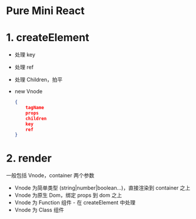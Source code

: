 # Pure Mini React

# 1. createElement

- 处理 key
- 处理 ref
- 处理 Children，拍平
- new Vnode

  ```json
  {
      tagName
      props
      children
      key
      ref
  }
  ```

# 2. render

一般包括 Vnode，container 两个参数

- Vnode 为简单类型 (string|number|boolean...)，直接渲染到 container 之上
- Vnode 为原生 Dom，绑定 props 到 dom 之上
- Vnode 为 Function 组件 - 在 createElement 中处理
- Vnode 为 Class 组件
